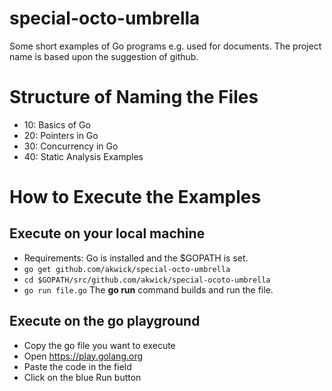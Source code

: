 # special-octo-umbrella
Some short examples of Go programs e.g. used for documents. 
The project name is based upon the suggestion of github.

# Structure of Naming the Files 

* 10: Basics of Go 
* 20: Pointers in Go
* 30: Concurrency in Go
* 40: Static Analysis Examples

# How to Execute the Examples

## Execute on your local machine

* Requirements: Go is installed and the $GOPATH is set. 
* `go get github.com/akwick/special-octo-umbrella`
* `cd $GOPATH/src/github.com/akwick/special-ocoto-umbrella`
* `go run file.go`
The **go run** command builds and run the file.

## Execute on the go playground

* Copy the go file you want to execute
* Open https://play.golang.org
* Paste the code in the field
* Click on the blue Run button



